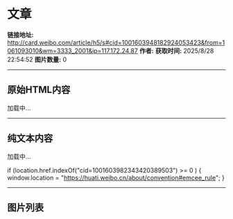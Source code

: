 # 文章

**链接地址:** http://card.weibo.com/article/h5/s#cid=1001603948182924053423&from=1061093010&wm=3333_2001&ip=117.172.24.87
**作者:** 
**获取时间:** 2025/8/28 22:54:52
**图片数量:** 0

---

## 原始HTML内容


<div class="art_loading" node-type="loadBox">
    <div class="layout-box">
        <div class="dbg d1"></div>
        <div class="box-col">
            <div class="dbg h1 d2"></div>
            <div class="dbg h1 d2"></div>
        </div>
    </div>
    <div class="dbg d4"></div>
    <div class="dbg h2 m1"></div>
    <div class="dbg h2 m2 w1"></div>
    <div class="layout-box">
        <div class="box-col dbg d3"></div>
        <div class="box-col dbg d3"></div>
        <div class="box-col dbg d3"></div>
        <div class="box-col dbg d3"></div>
    </div>
    <div class="dbg h2 m1"></div>
    <div class="dbg h2 m1"></div>
    <div class="m1 d5" node-type="loadText">
        <div class="d5in">
			<div class="din1"></div><div class="din2"></div><div class="din3"></div>
		</div>加载中...
    </div>
    <div class="dbg h3 m2"></div>
    <div class="dbg h2 m1"></div>
    <div class="dbg h2 m1"></div>
    <div class="dbg h2 m2 w1"></div>
    <div class="dbg h2 m1"></div>
    <div class="dbg h2 m1"></div>
    <div class="dbg h2 m2 w1"></div>
</div>
<div class="art_wrap" node-type="wrap">
	<div class="art_con" node-type="content" style="display:none;"></div>
	<div class="art_list" node-type="recommend" style="display:none;"></div>
	<div node-type="third_module" style="display:none;"></div>
	<div class="art_talk" node-type="cmtArea" style="display:none;"></div>
	<div class="more" node-type="cmtMore" style="display:none;"></div>
</div>
<script type="text/javascript" src="//h5.sinaimg.cn/apps/media/js/jquery.min.js"></script>
<script type="text/javascript" data-main="js/page/article/show/offline" src="//h5.sinaimg.cn/apps/media/js/page/article/show/offline_201603211025.js"></script>
<script>
if (location.href.indexOf("cid=1001603982343420389503") >= 0 ) {
    window.location = "https://huati.weibo.cn/about/convention#emcee_rule";
}
</script>




---

## 纯文本内容

加载中...
    
    
    
    
    
    
    
    


	
	
	
	
	




if (location.href.indexOf("cid=1001603982343420389503") >= 0 ) {
    window.location = "https://huati.weibo.cn/about/convention#emcee_rule";
}

---

## 图片列表


